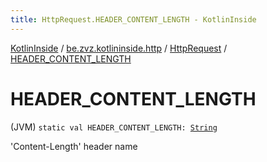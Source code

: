 ```yaml
---
title: HttpRequest.HEADER_CONTENT_LENGTH - KotlinInside
---
```


[KotlinInside](../../index.html) / [be.zvz.kotlininside.http](../index.html) / [HttpRequest](index.html) / [HEADER_CONTENT_LENGTH](./-h-e-a-d-e-r_-c-o-n-t-e-n-t_-l-e-n-g-t-h.html)

# HEADER_CONTENT_LENGTH

(JVM) `static val HEADER_CONTENT_LENGTH: `[`String`](https://kotlinlang.org/api/latest/jvm/stdlib/kotlin/-string/index.html)

'Content-Length' header name

